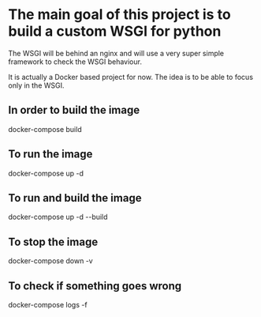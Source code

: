 # The main goal of this project is to build a custom WSGI for python
The WSGI will be behind an nginx and will use a very super simple framework to check the WSGI behaviour. 

It is actually a Docker based project for now. The idea is to be able to focus only in the WSGI.


## In order to build the image
docker-compose build

## To run the image
docker-compose up -d

## To run and build the image
docker-compose up -d --build

## To stop the image
docker-compose down -v

## To check if something goes wrong
docker-compose logs -f
